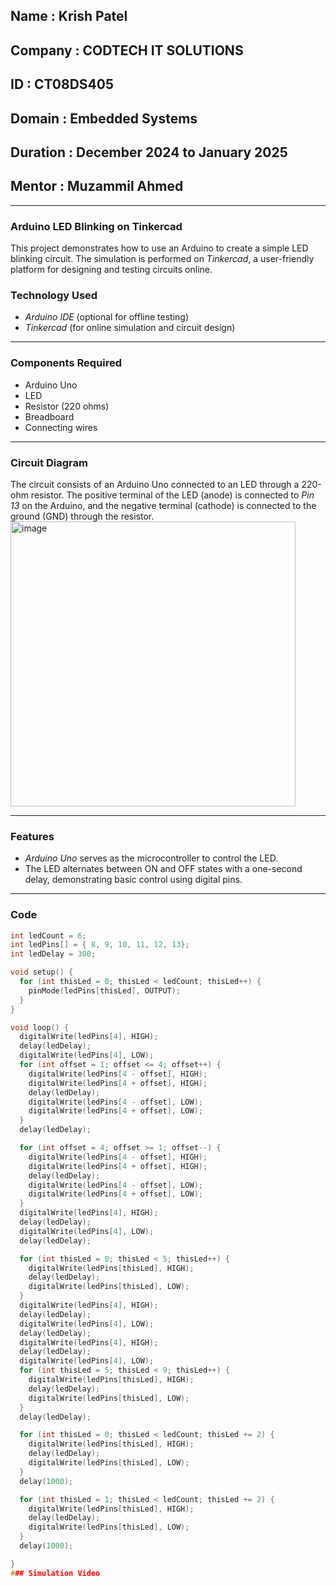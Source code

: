## Name : Krish Patel
## Company : CODTECH IT SOLUTIONS
## ID : CT08DS405
## Domain : Embedded Systems
## Duration : December 2024 to January 2025
## Mentor : Muzammil Ahmed
---
### Arduino LED Blinking on Tinkercad
This project demonstrates how to use an Arduino to create a simple LED blinking circuit. The simulation is performed on *Tinkercad*, a user-friendly platform for designing and testing circuits online.

### Technology Used  
- *Arduino IDE* (optional for offline testing)  
- *Tinkercad* (for online simulation and circuit design)

---

### Components Required  
- Arduino Uno  
- LED  
- Resistor (220 ohms)  
- Breadboard  
- Connecting wires  

---

### Circuit Diagram  
The circuit consists of an Arduino Uno connected to an LED through a 220-ohm resistor. The positive terminal of the LED (anode) is connected to *Pin 13* on the Arduino, and the negative terminal (cathode) is connected to the ground (GND) through the resistor.<img width="456" alt="image" src="https://github.com/user-attachments/assets/6c42d87c-7eab-4faa-a8e3-2515f68bdd99" />


---

### Features  
- *Arduino Uno* serves as the microcontroller to control the LED.  
- The LED alternates between ON and OFF states with a one-second delay, demonstrating basic control using digital pins.  

---

### Code  

```cpp
int ledCount = 6; 
int ledPins[] = { 8, 9, 10, 11, 12, 13}; 
int ledDelay = 300;

void setup() { 
  for (int thisLed = 0; thisLed < ledCount; thisLed++) { 
    pinMode(ledPins[thisLed], OUTPUT); 
  } 
}

void loop() { 
  digitalWrite(ledPins[4], HIGH); 
  delay(ledDelay); 
  digitalWrite(ledPins[4], LOW); 
  for (int offset = 1; offset <= 4; offset++) { 
    digitalWrite(ledPins[4 - offset], HIGH); 
    digitalWrite(ledPins[4 + offset], HIGH); 
    delay(ledDelay); 
    digitalWrite(ledPins[4 - offset], LOW); 
    digitalWrite(ledPins[4 + offset], LOW); 
  } 
  delay(ledDelay);

  for (int offset = 4; offset >= 1; offset--) { 
    digitalWrite(ledPins[4 - offset], HIGH); 
    digitalWrite(ledPins[4 + offset], HIGH); 
    delay(ledDelay); 
    digitalWrite(ledPins[4 - offset], LOW); 
    digitalWrite(ledPins[4 + offset], LOW); 
  } 
  digitalWrite(ledPins[4], HIGH); 
  delay(ledDelay); 
  digitalWrite(ledPins[4], LOW); 
  delay(ledDelay);

  for (int thisLed = 0; thisLed < 5; thisLed++) { 
    digitalWrite(ledPins[thisLed], HIGH); 
    delay(ledDelay); 
    digitalWrite(ledPins[thisLed], LOW); 
  } 
  digitalWrite(ledPins[4], HIGH); 
  delay(ledDelay); 
  digitalWrite(ledPins[4], LOW); 
  delay(ledDelay); 
  digitalWrite(ledPins[4], HIGH); 
  delay(ledDelay); 
  digitalWrite(ledPins[4], LOW); 
  for (int thisLed = 5; thisLed < 9; thisLed++) { 
    digitalWrite(ledPins[thisLed], HIGH); 
    delay(ledDelay); 
    digitalWrite(ledPins[thisLed], LOW); 
  } 
  delay(ledDelay);

  for (int thisLed = 0; thisLed < ledCount; thisLed += 2) { 
    digitalWrite(ledPins[thisLed], HIGH); 
    delay(ledDelay); 
    digitalWrite(ledPins[thisLed], LOW); 
  } 
  delay(1000);

  for (int thisLed = 1; thisLed < ledCount; thisLed += 2) { 
    digitalWrite(ledPins[thisLed], HIGH); 
    delay(ledDelay); 
    digitalWrite(ledPins[thisLed], LOW); 
  } 
  delay(1000); 

}
### Simulation Video

